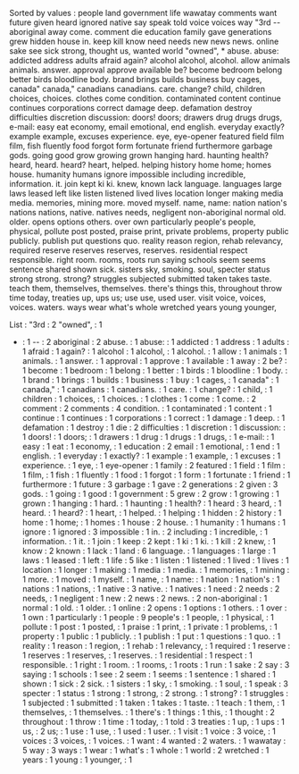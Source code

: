 Sorted by values :
people land government life wawatay comments want future given heard ignored native say speak told voice voices way "3rd -- aboriginal away come. comment die education family gave generations grew hidden house in. keep kill know need needs new news news. online sake see sick strong, thought us, wanted world "owned", * abuse. abuse: addicted address adults afraid again? alcohol alcohol, alcohol. allow animals animals. answer. approval approve available be? become bedroom belong better birds bloodline body. brand brings builds business buy cages, canada" canada," canadians canadians. care. change? child, children choices, choices. clothes come condition. contaminated content continue continues corporations correct damage deep. defamation destroy difficulties discretion discussion: doors! doors; drawers drug drugs drugs, e-mail: easy eat economy, email emotional, end english. everyday exactly? example example, excuses experience. eye, eye-opener featured field film film, fish fluently food forgot form fortunate friend furthermore garbage gods. going good grow growing grown hanging hard. haunting health? heard, heard. heard? heart, helped. helping history home home; homes house. humanity humans ignore impossible including incredible, information. it. join kept ki ki. knew, known lack language. languages large laws leased left like listen listened lived lives location longer making media media. memories, mining more. moved myself. name, name: nation nation's nations nations, native. natives needs, negligent non-aboriginal normal old. older. opens options others. over own particularly people's people, physical, pollute post posted, praise print, private problems, property public publicly. publish put questions quo. reality reason region, rehab relevancy, required reserve reserves reserves, reserves. residential respect responsible. right room. rooms, roots run saying schools seem seems sentence shared shown sick. sisters sky, smoking. soul, specter status strong strong. strong? struggles subjected submitted taken takes taste. teach them, themselves, themselves. there's things this, throughout throw time today, treaties up, ups us; use use, used user. visit voice, voices, voices. waters. ways wear what's whole wretched years young younger, 

List :
"3rd : 2
"owned", : 1
* : 1
-- : 2
aboriginal : 2
abuse. : 1
abuse: : 1
addicted : 1
address : 1
adults : 1
afraid : 1
again? : 1
alcohol : 1
alcohol, : 1
alcohol. : 1
allow : 1
animals : 1
animals. : 1
answer. : 1
approval : 1
approve : 1
available : 1
away : 2
be? : 1
become : 1
bedroom : 1
belong : 1
better : 1
birds : 1
bloodline : 1
body. : 1
brand : 1
brings : 1
builds : 1
business : 1
buy : 1
cages, : 1
canada" : 1
canada," : 1
canadians : 1
canadians. : 1
care. : 1
change? : 1
child, : 1
children : 1
choices, : 1
choices. : 1
clothes : 1
come : 1
come. : 2
comment : 2
comments : 4
condition. : 1
contaminated : 1
content : 1
continue : 1
continues : 1
corporations : 1
correct : 1
damage : 1
deep. : 1
defamation : 1
destroy : 1
die : 2
difficulties : 1
discretion : 1
discussion: : 1
doors! : 1
doors; : 1
drawers : 1
drug : 1
drugs : 1
drugs, : 1
e-mail: : 1
easy : 1
eat : 1
economy, : 1
education : 2
email : 1
emotional, : 1
end : 1
english. : 1
everyday : 1
exactly? : 1
example : 1
example, : 1
excuses : 1
experience. : 1
eye, : 1
eye-opener : 1
family : 2
featured : 1
field : 1
film : 1
film, : 1
fish : 1
fluently : 1
food : 1
forgot : 1
form : 1
fortunate : 1
friend : 1
furthermore : 1
future : 3
garbage : 1
gave : 2
generations : 2
given : 3
gods. : 1
going : 1
good : 1
government : 5
grew : 2
grow : 1
growing : 1
grown : 1
hanging : 1
hard. : 1
haunting : 1
health? : 1
heard : 3
heard, : 1
heard. : 1
heard? : 1
heart, : 1
helped. : 1
helping : 1
hidden : 2
history : 1
home : 1
home; : 1
homes : 1
house : 2
house. : 1
humanity : 1
humans : 1
ignore : 1
ignored : 3
impossible : 1
in. : 2
including : 1
incredible, : 1
information. : 1
it. : 1
join : 1
keep : 2
kept : 1
ki : 1
ki. : 1
kill : 2
knew, : 1
know : 2
known : 1
lack : 1
land : 6
language. : 1
languages : 1
large : 1
laws : 1
leased : 1
left : 1
life : 5
like : 1
listen : 1
listened : 1
lived : 1
lives : 1
location : 1
longer : 1
making : 1
media : 1
media. : 1
memories, : 1
mining : 1
more. : 1
moved : 1
myself. : 1
name, : 1
name: : 1
nation : 1
nation's : 1
nations : 1
nations, : 1
native : 3
native. : 1
natives : 1
need : 2
needs : 2
needs, : 1
negligent : 1
new : 2
news : 2
news. : 2
non-aboriginal : 1
normal : 1
old. : 1
older. : 1
online : 2
opens : 1
options : 1
others. : 1
over : 1
own : 1
particularly : 1
people : 9
people's : 1
people, : 1
physical, : 1
pollute : 1
post : 1
posted, : 1
praise : 1
print, : 1
private : 1
problems, : 1
property : 1
public : 1
publicly. : 1
publish : 1
put : 1
questions : 1
quo. : 1
reality : 1
reason : 1
region, : 1
rehab : 1
relevancy, : 1
required : 1
reserve : 1
reserves : 1
reserves, : 1
reserves. : 1
residential : 1
respect : 1
responsible. : 1
right : 1
room. : 1
rooms, : 1
roots : 1
run : 1
sake : 2
say : 3
saying : 1
schools : 1
see : 2
seem : 1
seems : 1
sentence : 1
shared : 1
shown : 1
sick : 2
sick. : 1
sisters : 1
sky, : 1
smoking. : 1
soul, : 1
speak : 3
specter : 1
status : 1
strong : 1
strong, : 2
strong. : 1
strong? : 1
struggles : 1
subjected : 1
submitted : 1
taken : 1
takes : 1
taste. : 1
teach : 1
them, : 1
themselves, : 1
themselves. : 1
there's : 1
things : 1
this, : 1
thought : 2
throughout : 1
throw : 1
time : 1
today, : 1
told : 3
treaties : 1
up, : 1
ups : 1
us, : 2
us; : 1
use : 1
use, : 1
used : 1
user. : 1
visit : 1
voice : 3
voice, : 1
voices : 3
voices, : 1
voices. : 1
want : 4
wanted : 2
waters. : 1
wawatay : 5
way : 3
ways : 1
wear : 1
what's : 1
whole : 1
world : 2
wretched : 1
years : 1
young : 1
younger, : 1
